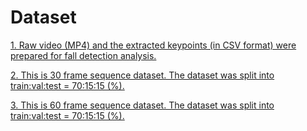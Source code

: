 # Dataset

[1. Raw video (MP4) and the extracted keypoints (in CSV format) were prepared for fall detection analysis.](https://www.kaggle.com/datasets/payutch/fall-video-dataset)

[2. This is 30 frame sequence dataset. The dataset was split into train:val:test = 70:15:15 (%).](https://kaggle.com/datasets/6e0c174777418da58bcdd22bbfe5f93c551fda84d13da7662320eef320c7ba84)

[3. This is 60 frame sequence dataset. The dataset was split into train:val:test = 70:15:15 (%).](https://kaggle.com/datasets/56c36a8a7481518e5ad56e155e6030fddcbabffa7f7a8902e496fb9c483c85a7)
